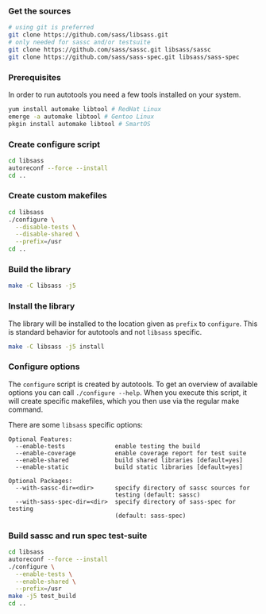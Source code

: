 ### Get the sources

```bash
# using git is preferred
git clone https://github.com/sass/libsass.git
# only needed for sassc and/or testsuite
git clone https://github.com/sass/sassc.git libsass/sassc
git clone https://github.com/sass/sass-spec.git libsass/sass-spec
```

### Prerequisites

In order to run autotools you need a few tools installed on your system.

```bash
yum install automake libtool # RedHat Linux
emerge -a automake libtool # Gentoo Linux
pkgin install automake libtool # SmartOS
```

### Create configure script

```bash
cd libsass
autoreconf --force --install
cd ..
```

### Create custom makefiles

```bash
cd libsass
./configure \
  --disable-tests \
  --disable-shared \
  --prefix=/usr
cd ..
```

### Build the library

```bash
make -C libsass -j5
```

### Install the library

The library will be installed to the location given as `prefix` to `configure`. This is standard behavior for autotools
and not `libsass` specific.

```bash
make -C libsass -j5 install
```

### Configure options

The `configure` script is created by autotools. To get an overview of available options you can
call `./configure --help`. When you execute this script, it will create specific makefiles, which you then use via the
regular make command.

There are some `libsass` specific options:

```
Optional Features:
  --enable-tests              enable testing the build
  --enable-coverage           enable coverage report for test suite
  --enable-shared             build shared libraries [default=yes]
  --enable-static             build static libraries [default=yes]

Optional Packages:
  --with-sassc-dir=<dir>      specify directory of sassc sources for
                              testing (default: sassc)
  --with-sass-spec-dir=<dir>  specify directory of sass-spec for testing
                              (default: sass-spec)
```

### Build sassc and run spec test-suite

```bash
cd libsass
autoreconf --force --install
./configure \
  --enable-tests \
  --enable-shared \
  --prefix=/usr
make -j5 test_build
cd ..
```
